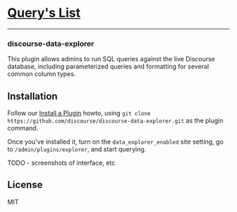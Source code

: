 # [Query's List](https://github.com/SidVal/discourse-data-explorer/blob/queries/querys.md)

***

### discourse-data-explorer

This plugin allows admins to run SQL queries against the live Discourse database,
including parameterized queries and formatting for several common column types.

## Installation

Follow our [Install a Plugin](https://meta.discourse.org/t/install-a-plugin/19157)
howto, using `git clone https://github.com/discourse/discourse-data-explorer.git`
as the plugin command.

Once you've installed it, turn on the `data_explorer_enabled` site setting, go to `/admin/plugins/explorer`, and start querying.

TODO - screenshots of interface, etc

## License

MIT
